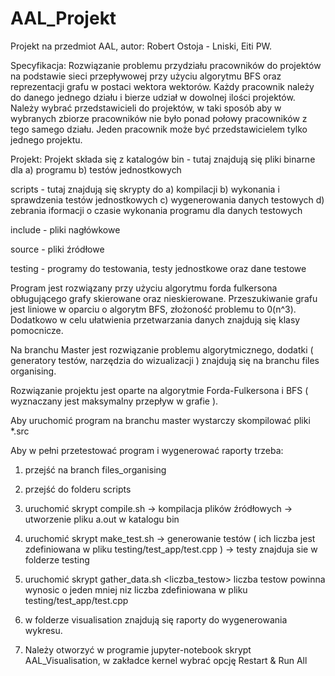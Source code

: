 # AAL_Projekt

Projekt na przedmiot AAL,
autor: Robert Ostoja - Lniski, Eiti PW.

Specyfikacja:
Rozwiązanie problemu przydziału pracowników do projektów na podstawie sieci przepływowej przy
użyciu algorytmu BFS oraz reprezentacji grafu w postaci wektora wektorów.
Każdy pracownik należy do danego jednego działu i bierze udział w dowolnej ilości projektów.
Należy wybrać przedstawicieli do projektów, w taki sposób aby w wybranych zbiorze pracowników
nie było ponad połowy pracowników z tego samego działu. Jeden pracownik może być przedstawicielem
tylko jednego projektu.

Projekt:
Projekt składa się z katalogów
bin - tutaj znajdują się pliki binarne dla 
  a) programu
  b) testów jednostkowych
  
scripts - tutaj znajdują się skrypty do
  a) kompilacji
  b) wykonania i sprawdzenia testów jednostkowych
  c) wygenerowania danych testowych
  d) zebrania iformacji o czasie wykonania programu dla danych testowych
  
include - pliki nagłówkowe

source - pliki źródłowe

testing - programy do testowania, testy jednostkowe oraz dane testowe

Program jest rozwiązany przy użyciu algorytmu forda fulkersona obługującego grafy
skierowane oraz nieskierowane. Przeszukiwanie grafu jest liniowe w oparciu o 
algorytm BFS, złożoność problemu to 0(n^3). Dodatkowo w celu ułatwienia przetwarzania
danych znajdują się klasy pomocnicze.


Na branchu Master jest rozwiązanie problemu algorytmicznego, dodatki ( generatory testów, narzędzia do wizualizacji )
znajdują się na branchu files organising.

Rozwiązanie projektu jest oparte na algorytmie Forda-Fulkersona i BFS ( wyznaczany jest maksymalny przepływ w grafie ).

Aby uruchomić program na branchu master wystarczy skompilować pliki *.src

Aby w pełni przetestować program i wygenerować raporty trzeba:

1) przejść na branch files_organising

2) przejść do folderu scripts

3) uruchomić skrypt compile.sh 
  -> kompilacja plików źródłowych
  -> utworzenie pliku a.out w katalogu bin
  
5) uruchomić skrypt make_test.sh
  -> generowanie testów ( ich liczba jest zdefiniowana w pliku testing/test_app/test.cpp )
  -> testy znajduja sie w folderze testing
  
6) uruchomić skrypt gather_data.sh <liczba_testow> liczba testow powinna wynosic o jeden mniej niz liczba 
zdefiniowana w pliku testing/test_app/test.cpp

7) w folderze visualisation znajdują się raporty do wygenerowania wykresu.

8) Należy otworzyć w programie jupyter-notebook skrypt AAL_Visualisation, w zakładce kernel wybrać opcję Restart & Run All
